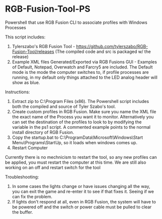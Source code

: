 # RGB-Fusion-Tool-PS
Powershell that use RGB Fusion CLI to associate profiles with Windows Processes

This script includes:
1) Tylerszabo's RGB Fusion Tool - https://github.com/tylerszabo/RGB-Fusion-Tool/releases (The compiled code and src is packaged w/ the release)
2) Example XML files Generated/Exported via RGB Fusions GUI - Examples of Default, Notepad, Overwatch and Farcry5 are included. The Default mode is the mode the computer switches to, if profile processes are running, in my default only things attached to the LED analog header will show as blue.

Instructions:
1) Extract zip to C:\Program Files (x86). The Powershell script includes both the compiled and source of Tyler Szabo's tool.
2) Create custom profiles in RGB Fusion. Make sure you name the XML file the exact name of the Process you want it to monitor. Alternatively you can set the destination of the profiles to look to by modifying the variable in the ps1 script. A commented example points to the normal install directory of RGB Fusion.
3) Copy the startup.bat to C:\ProgramData\Microsoft\Windows\Start Menu\Programs\StartUp, so it loads when windows comes up.
4) Restart Computer

Currently there is no mechnicism to restart the tool, so any new profiles can be applied, you must restart the computer at this time. We are still also working on an off and restart switch for the tool

Troubleshooting: 
1) In some cases the lights change or have issues changing all the way, you can exit the game and re-enter it to see if that fixes it. Seeing if we can fix the problem.
2) If lights don't respond at all, even in RGB Fusion, the system will have to be powered off and the switch or power cable must be pulled to clear the buffer. 
